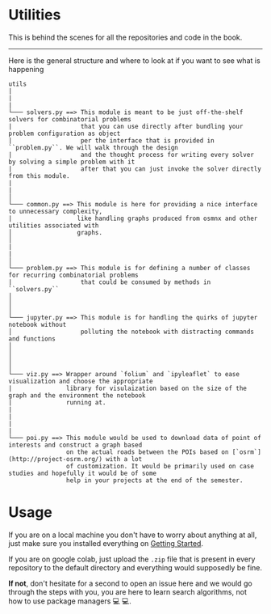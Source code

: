 # Utilities

This is behind the scenes for all the repositories and code in the book.

---

Here is the general structure and where to look at if you want to see what is happening

```
utils
|
|
|
└─── solvers.py ==> This module is meant to be just off-the-shelf solvers for combinatorial problems
|                   that you can use directly after bundling your problem configuration as object
|                   per the interface that is provided in ``problem.py``. We will walk through the design
|                   and the thought process for writing every solver by solving a simple problem with it
|                   after that you can just invoke the solver directly from this module.
|
|
│       
└─── common.py ==> This module is here for providing a nice interface to unnecessary complexity,
|                  like handling graphs produced from osmnx and other utilities associated with
│                  graphs.
│ 
|
|
│
└─── problem.py ==> This module is for defining a number of classes for recurring combinatorial problems
|                   that could be consumed by methods in ``solvers.py``
│ 
│
│
└─── jupyter.py ==> This module is for handling the quirks of jupyter notebook without 
│                   polluting the notebook with distracting commands and functions
│ 
│ 
│ 
│  
└─── viz.py ==> Wrapper around `folium` and `ipyleaflet` to ease visualization and choose the appropriate 
|               library for visulaization based on the size of the graph and the environment the notebook
|               running at.
|
|
|
|
└─── poi.py ==> This module would be used to download data of point of interests and construct a graph based
                on the actual roads between the POIs based on [`osrm`](http://project-osrm.org/) with a lot
                of customization. It would be primarily used on case studies and hopefully it would be of some 
                help in your projects at the end of the semester. 
```

# Usage

If you are on a local machine you don't have to worry about anything at all, just make sure you installed everything on [Getting Started](https://github.com/SmartMobilityAlgorithms/GettingStarted).

If you are on google colab, just upload the `.zip` file that is present in every repository to the default directory and everything would supposedly be fine.

**If not**, don't hesitate for a second to open an issue here and we would go through the steps with you, you are here to learn search algorithms, not how to use package managers :computer: :computer:.
